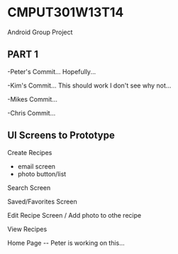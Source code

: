 CMPUT301W13T14
==============

Android Group Project

PART 1
-------------------------------
-Peter's Commit... Hopefully...

-Kim's Commit... This should work I don't see why not...

-Mikes Commit... 

-Chris Commit...


UI Screens to Prototype
--------------------------------
Create Recipes
 - email screen
 - photo button/list
  
Search Screen

Saved/Favorites Screen

Edit Recipe Screen / Add photo to othe recipe

View Recipes

Home Page -- Peter is working on this...
